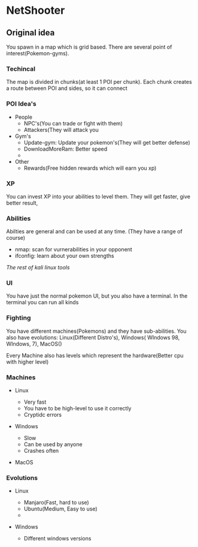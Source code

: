 # NetShooter

## Original idea
You spawn in a map which is grid based. There are several point of interest(Pokemon-gyms).
### Techincal
The map is divided in chunks(at least 1 POI per chunk). Each chunk creates a route between POI and sides, so it can connect

### POI Idea's
* People
  * NPC's(You can trade or fight with them)
  * Attackers(They will attack you
* Gym's
  * Update-gym: Update your pokemon's(They will get better defense)
  * DownloadMoreRam: Better speed
  * 
* Other
  * Rewards(Free hidden rewards which will earn you xp)


### XP
You can invest XP into your abilities to level them. They will get faster, give better result, 

### Abilities
Abilties are general and can be used at any time. (They have a range of course)
* nmap: scan for vurnerabilities in your opponent
* ifconfig: learn about your own strengths

*The rest of kali linux tools*

### UI
You have just the normal pokemon UI, but you also have a terminal.
In the terminal you can run all kinds 

### Fighting
You have different machines(Pokemons) and they have sub-abilities.
You also have evolutions: Linux(Different Distro's), Windows( WIndows 98, WIndows, 7), MacOS()

Every Machine also has levels which represent the hardware(Better cpu with higher level)

### Machines
* Linux
    * Very fast
    * You have to be high-level to use it correctly
    * Cryptidc errors

* Windows
    * Slow
    * Can be used by anyone
    * Crashes often

* MacOS


### Evolutions
* Linux
    * Manjaro(Fast, hard to use)
    * Ubuntu(Medium, Easy to use)
    * 

* Windows
    * Different windows versions
